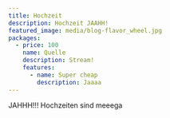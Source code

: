 ```yaml
---
title: Hochzeit
description: Hochzeit JAAHH!
featured_image: media/blog-flavor_wheel.jpg
packages:
  - price: 100
    name: Quelle
    description: Stream!
    features:
      - name: Super cheap
        description: Jaaaa
---
```

JAHHH!!! Hochzeiten sind meeega